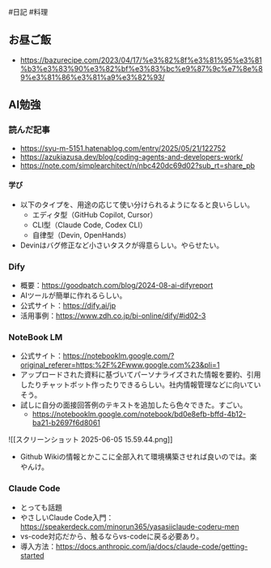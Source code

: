 #日記 #料理 
## お昼ご飯

- https://bazurecipe.com/2023/04/17/%e3%82%8f%e3%81%95%e3%81%b3%e3%83%90%e3%82%bf%e3%83%bc%e9%87%9c%e7%8e%89%e3%81%86%e3%81%a9%e3%82%93/

## AI勉強

### 読んだ記事

- https://syu-m-5151.hatenablog.com/entry/2025/05/21/122752
- https://azukiazusa.dev/blog/coding-agents-and-developers-work/
- https://note.com/simplearchitect/n/nbc420dc69d02?sub_rt=share_pb
#### 学び
- 以下のタイプを、用途の応じて使い分けられるようになると良いらしい。
	- エディタ型（GitHub Copilot, Cursor）
	- CLI型（Claude Code, Codex CLI）
	- 自律型（Devin, OpenHands）
- Devinはバグ修正など小さいタスクが得意らしい。やらせたい。
### Dify
- 概要：https://goodpatch.com/blog/2024-08-ai-difyreport
- AIツールが簡単に作れるらしい。
- 公式サイト：https://dify.ai/jp
- 活用事例：https://www.zdh.co.jp/bi-online/dify/#id02-3

### NoteBook LM
- 公式サイト：https://notebooklm.google.com/?original_referer=https:%2F%2Fwww.google.com%23&pli=1
- アップロードされた資料に基づいてパーソナライズされた情報を要約、引用したりチャットボット作ったりできるらしい。社内情報管理などに向いていそう。
- 試しに自分の面接回答例のテキストを追加したら色々できた。すごい。
	- https://notebooklm.google.com/notebook/bd0e8efb-bffd-4b12-ba21-b2697f6d8061

![[スクリーンショット 2025-06-05 15.59.44.png]]

- Github Wikiの情報とかここに全部入れて環境構築させれば良いのでは。楽やんけ。

### Claude Code
- とっても話題
- やさしいClaude Code入門：https://speakerdeck.com/minorun365/yasasiiclaude-coderu-men
- vs-code対応だから、触るならvs-codeに戻る必要あり。
- 導入方法：https://docs.anthropic.com/ja/docs/claude-code/getting-started
